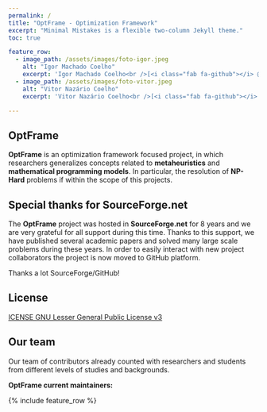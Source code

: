 ```yaml
---
permalink: /
title: "OptFrame - Optimization Framework"
excerpt: "Minimal Mistakes is a flexible two-column Jekyll theme."
toc: true

feature_row:
  - image_path: /assets/images/foto-igor.jpeg
    alt: "Igor Machado Coelho"
    excerpt: 'Igor Machado Coelho<br />[<i class="fab fa-github"></i> @igormcoelho](https://github.com/igormcoelho){: .btn .btn--primary} [<i class="fab fa-twitter"></i>](https://twitter.com/vncoelho){: .btn .btn--twitter} [<i class="fab fa-facebook"></i>](https://www.facebook.com/vitor.nazario.coelho){: .btn .btn--facebook}'
  - image_path: /assets/images/foto-vitor.jpeg
    alt: "Vitor Nazário Coelho"
    excerpt: 'Vitor Nazário Coelho<br />[<i class="fab fa-github"></i> @vncoelho](https://github.com/vncoelho){: .btn .btn--primary} [<i class="fab fa-twitter"></i>](https://twitter.com/vncoelho){: .btn .btn--twitter} [<i class="fab fa-facebook"></i>](https://www.facebook.com/vitor.nazario.coelho){: .btn .btn--facebook}'

---
```


## OptFrame

**OptFrame** is an optimization framework focused project, in which researchers generalizes concepts related to **metaheuristics** and **mathematical programming models**. In particular, the resolution of **NP-Hard** problems if within the scope of this projects.

## Special thanks for SourceForge.net

The **OptFrame** project was hosted in **SourceForge.net** for 8 years and we are very grateful for all support during this time. Thanks to this support, we have published several academic papers and solved many large scale problems during these years. In order to easily interact with new project collaborators the project is now moved to GitHub platform.

Thanks a lot SourceForge/GitHub!

## License

[ICENSE GNU Lesser General Public License v3](https://github.com/optframe/optframe/blob/master/LICENSE)

## Our team
Our team of contributors already counted with researchers and students from different levels of studies and backgrounds.

**OptFrame current maintainers:**

{% include feature_row %}

